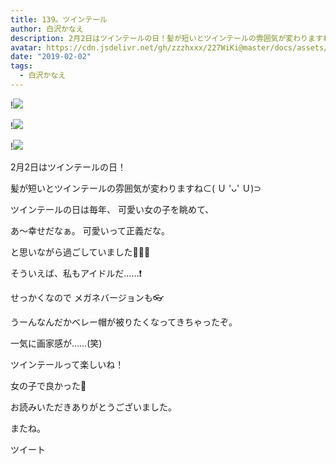 ```yaml
---
title: 139。ツインテール
author: 白沢かなえ
description: 2月2日はツインテールの日！髪が短いとツインテールの雰囲気が変わりますね⊂( Ｕ 'ᴗ' Ｕ)⊃ツインテールの日は毎年、可愛い女の子を眺めて、あ〜幸せだな...
avatar: https://cdn.jsdelivr.net/gh/zzzhxxx/227WiKi@master/docs/assets/photo/avatar/kanae.jpg
date: "2019-02-02"
tags:
  - 白沢かなえ
---
```


!![](https://cdn.jsdelivr.net/gh/zzzhxxx/227WiKi-image@master/blog-image/kanae-2019-02-02_1.jpg)

!![](https://cdn.jsdelivr.net/gh/zzzhxxx/227WiKi-image@master/blog-image/kanae-2019-02-02_2.jpg)

!![](https://cdn.jsdelivr.net/gh/zzzhxxx/227WiKi-image@master/blog-image/kanae-2019-02-02_3.jpg)







2月2日はツインテールの日！








髪が短いとツインテールの雰囲気が変わりますね⊂( Ｕ 'ᴗ' Ｕ)⊃










ツインテールの日は毎年、
可愛い女の子を眺めて、

あ〜幸せだなぁ。
可愛いって正義だな。

と思いながら過ごしていました🤦🏻‍♀️










そういえば、私もアイドルだ……❗️










せっかくなので
メガネバージョンも👓







うーんなんだかベレー帽が被りたくなってきちゃったぞ。








一気に画家感が……(笑)












ツインテールって楽しいね！


女の子で良かった🌸









お読みいただきありがとうございました。

またね。


ツイート




